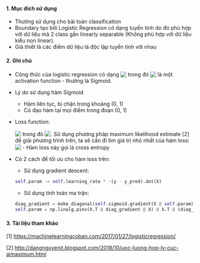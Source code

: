 #### 1. Mục đích sử dụng
- Thường sử dụng cho bài toán classification
- Boundary tạo bởi Logistic Regression có dạng tuyến tính do đó phù hợp với dữ liệu mà 2 class gần linearly separable (Không phù hợp với dữ liệu kiểu non linear). 
- Giả thiết là các điểm dữ liệu là độc lập tuyến tính với nhau

#### 2. Ghi chú
- Công thức của logistic regression có dạng <!-- $f(X) = \theta(W^TX)$ --> <img style="transform: translateY(0.2em); background: white;" src="https://render.githubusercontent.com/render/math?math=f(X)%20%3D%20%5Ctheta(W%5ETX)">
  trong đó <!-- $\theta$ --> <img style="transform: translateY(0.2em); background: white;" src="https://render.githubusercontent.com/render/math?math=%5Ctheta"> là một activation function - thường là Sigmoid. 
- Lý do sử dụng hàm Sigmoid
    + Hàm liên tục, bị chặn trong khoảng (0, 1)
    + Có đạo hàm tại mọi điểm trong đoạn (0, 1)
- Loss function:
    <!-- $w = argmax_wP(y|X; w)$ --> <img style="transform: translateY(0.1em); background: white;" src="https://render.githubusercontent.com/render/math?math=w%20%3D%20argmax_wP(y%7CX%3B%20w)"> trong đó <!-- $P(\mathbf{y} \mid \mathbf{X} ; \mathbf{w})=\prod_{i=1}^{N} P\left(y_{i} \mid \mathbf{x}_{i} ; \mathbf{w}\right)=\prod_{i=1}^{N} z_{i}^{y_{i}}\left(1-z_{i}\right)^{1-y_{i}}$ --> <img style="transform: translateY(0.1em); background: white;" src="https://render.githubusercontent.com/render/math?math=P(%5Cmathbf%7By%7D%20%5Cmid%20%5Cmathbf%7BX%7D%20%3B%20%5Cmathbf%7Bw%7D)%3D%5Cprod_%7Bi%3D1%7D%5E%7BN%7D%20P%5Cleft(y_%7Bi%7D%20%5Cmid%20%5Cmathbf%7Bx%7D_%7Bi%7D%20%3B%20%5Cmathbf%7Bw%7D%5Cright)%3D%5Cprod_%7Bi%3D1%7D%5E%7BN%7D%20z_%7Bi%7D%5E%7By_%7Bi%7D%7D%5Cleft(1-z_%7Bi%7D%5Cright)%5E%7B1-y_%7Bi%7D%7D">. Sử dụng phương pháp maximum likelihood estimate [2] để giải phương trình trên, ta sẽ cần đi tìm giá trị nhỏ nhất của hàm loss: <!-- $J(\mathbf{w})=-\log P(\mathbf{y} \mid \mathbf{X} ; \mathbf{w})=-\sum_{i=1}^{N}\left(y_{i} \log z_{i}+\left(1-y_{i}\right) \log \left(1-z_{i}\right)\right)$ --> <img style="transform: translateY(0.1em); background: white;" src="https://render.githubusercontent.com/render/math?math=J(%5Cmathbf%7Bw%7D)%3D-%5Clog%20P(%5Cmathbf%7By%7D%20%5Cmid%20%5Cmathbf%7BX%7D%20%3B%20%5Cmathbf%7Bw%7D)%3D-%5Csum_%7Bi%3D1%7D%5E%7BN%7D%5Cleft(y_%7Bi%7D%20%5Clog%20z_%7Bi%7D%2B%5Cleft(1-y_%7Bi%7D%5Cright)%20%5Clog%20%5Cleft(1-z_%7Bi%7D%5Cright)%5Cright)"> - Hàm loss này gọi là cross entropy

- Có 2 cách để tối ưu cho hàm loss trên: 
    + Sử dụng gradient descent: 
    ```python
    self.param -= self.learning_rate * -(y - y_pred).dot(X)
    ``` 
    + Sử dụng tính toán ma trận: 
    ```python
    diag_gradient = make_diagonal(self.sigmoid.gradient(X @ self.param))
    self.param = np.linalg.pinv(X.T @ diag_gradient @ X) @ X.T @ (diag_gradient @ X @ self.param + y - y_pred)    
    ```


#### 3. Tài liệu tham khảo
[1] https://machinelearningcoban.com/2017/01/27/logisticregression/

[2] http://dangnguyenit.blogspot.com/2018/10/uoc-luong-hop-ly-cuc-aimaximum.html